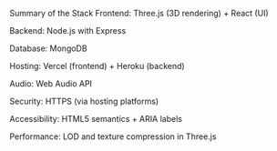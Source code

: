 Summary of the Stack
Frontend: Three.js (3D rendering) + React (UI)  

Backend: Node.js with Express  

Database: MongoDB  

Hosting: Vercel (frontend) + Heroku (backend)  

Audio: Web Audio API  

Security: HTTPS (via hosting platforms)  

Accessibility: HTML5 semantics + ARIA labels  

Performance: LOD and texture compression in Three.js

